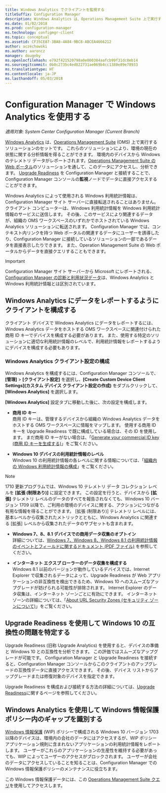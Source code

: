 ```yaml
---
title: Windows Analytics でクライアントを監視する
titleSuffix: Configuration Manager
description: Windows Analytics は、Operations Management Suite 上で実行するソリューションのセットで、環境内のデバイスによってレポートされる Windows 利用統計情報を利用して、環境の現在の状態に有益な洞察を導くことができます。
ms.date: 01/02/2018
ms.prod: configuration-manager
ms.technology: configmgr-client
ms.topic: conceptual
ms.assetid: CF35CE87-3BA8-4A84-9BC8-ABCEA4666212
author: aczechowski
ms.author: aaroncz
manager: dougeby
ms.openlocfilehash: e792f421520798a0e000384aafcb99f31dc8eb14
ms.sourcegitcommit: 0b0c2735c4ed822731ae069b4cc1380e89e78933
ms.translationtype: HT
ms.contentlocale: ja-JP
ms.lasthandoff: 05/03/2018
---
```

# <a name="use-windows-analytics-with-configuration-manager"></a>Configuration Manager で Windows Analytics を使用する

*適用対象: System Center Configuration Manager (Current Branch)*

[Windows Analytics](https://www.microsoft.com/WindowsForBusiness/windows-analytics) は、[Operations Management Suite](/azure/operations-management-suite/operations-management-suite-overview) (OMS) 上で実行するソリューションのセットです。 これらのソリューションにより、環境の現在の状態に関する分析情報を得ることができます。 環境内のデバイスから Windows のテレメトリ データがレポートされます。[Operations Management Suite の Web ポータル](https://mms.microsoft.com)のソリューションを通して、このデータにアクセスし、分析できます。 [Upgrade Readiness](/sccm/core/clients/manage/upgrade/upgrade-analytics) を Configuration Manager と接続することで、Configuration Manager コンソールの**監視**ノードでデータに直接アクセスすることができます。

Windows Analytics によって使用される Windows 利用統計情報は、Configuration Manager サイト サーバーに直接転送されることはありません。 クライアント コンピューターは、Windows 利用統計情報を Windows 利用統計情報のサービスに送信します。 その後、このサービスにより関連するデータが、組織の OMS ワークスペースのいずれかでホストされている Windows Analytics ソリューションに転送されます。 Configuration Manager では、コンテキスト内リンクを持つ Web ポータルの関連するデータにユーザーを誘導したり、Configuration Manager に接続しているソリューションの一部であるデータを直接表示したりできます。 また、Operation Management Suite の Web ポータルからデータを直接クエリすることもできます。

>[!Important]
>Configuration Manager サイト サーバーから Microsoft にレポートされる、[Configuration Manager の診断と利用状況データ](../../plan-design/diagnostics/diagnostics-and-usage-data.md)は、Windows Analytics と Windows 利用統計情報とは区別されています。

## <a name="configure-clients-to-report-data-to-windows-analytics"></a>Windows Analytics にデータをレポートするようにクライアントを構成する

クライアント デバイスで Windows Analytics にデータをレポートするには、Windows Analytics データをホストする OMS ワークスペースに関連付けられた商用 ID キーでデバイスを構成する必要があります。 また、使用する特定のソリューションに適切な利用統計情報のレベルで、利用統計情報をレポートするようにデバイスを構成する必要もあります。 

### <a name="configure-windows-analytics-client-settings"></a>Windows Analytics クライアント設定の構成
Windows Analytics を構成するには、Configuration Manager コンソールで、**[管理]** > **[クライアント設定]** を選択し、**[Create Custom Device Client Settings]\(カスタム デバイス クライアント設定の作成\)** をダブルクリックして、**[Windows Analytics]** を選択します。  

**[Windows Analytics]** 設定タブに移動した後に、次の設定を構成します。
  -  **商用 ID キー**  
商用 ID キーは、管理するデバイスから組織の Windows Analytics データをホストする OMS ワークスペースに情報をマップします。 使用する商用 ID キーを Upgrade Readiness で既に構成している場合は、その ID を使用します。 まだ商用 ID キーがない場合は、「[Generate your commercial ID key (商用 ID キーを生成する)]( https://technet.microsoft.com/itpro/windows/deploy/upgrade-readiness-get-started#generate-your-commercial-id-key)」をご覧ください。

  -  **Windows 10 デバイスの利用統計情報のレベル**   
Windows 10 の利用統計情報の各レベルに関する情報については、「[組織内の Windows 利用統計情報の構成](https://technet.microsoft.com/itpro/windows/manage/configure-windows-telemetry-in-your-organization#telemetry-levels)」をご覧ください。

   > [!Note]
   > 1710 更新プログラムでは、Windows 10 テレメトリ データ コレクション レベルを **[拡張 (制限あり)]** に設定できます。 この設定を行うと、デバイスから **[拡張]** テレメトリ レベルのデータのすべてを報告されなくても、Windows 10 バージョン 1709 以降で、ご利用の環境のデバイスに関する、アクションにつながる有用な情報を得ることができます。 [拡張 (制限あり)] テレメトリ レベルには、基本レベルから収集されたメトリックとともに、Windows Analytics に関連する [拡張] レベルから収集されたデータのサブセットも含まれます。


  -  **Windows 7、8、8.1 デバイスでの商用データ収集のオプトイン**   
詳細については、[Windows 7、Windows 8、Windows 8.1 の利用統計情報のイベントとフィールドに関するドキュメント (PDF ファイル)](https://go.microsoft.com/fwlink/?LinkID=822965) を参照してください。

  -  **インターネット エクスプ ローラーのデータ収集を構成する**  
Windows 8.1 以前のバージョンが動作しているデバイスでは、Internet Explorer で収集されるデータによって、Upgrade Readiness が Web アプリケーションの非互換性を検出できるため、Windows 10 へのスムーズなアップグレードが妨げられる可能性が排除されます。 Internet Explorer のデータ収集は、インターネット ゾーンごとに有効にできます。 インターネット ゾーンの詳細については、「[About URL Security Zones (セキュリティ ゾーンについて)](https://msdn.microsoft.com/library/ms537183(v=vs.85).aspx)」をご覧ください。

## <a name="use-upgrade-readiness-to-identify-windows-10-compatibility-issues"></a>Upgrade Readiness を使用して Windows 10 の互換性の問題を特定する

Upgrade Readiness (旧称 Upgrade Analytics) を使用すると、デバイスの準備と Windows 10 との互換性を分析できます。 この評価ではスムーズなアップグレードが可能です。 Configuration Manager と Upgrade Readiness を接続すると、Configuration Manager コンソールからこのクライアントのアップグレードの互換性データに直接アクセスできます。 その後、デバイス リストからアップグレードまたは修復対象のデバイスを指定できます。

Upgrade Readiness を構成および接続する方法の詳細については、[Upgrade Readiness](../../clients/manage/upgrade/upgrade-analytics.md)に関するページを参照してください。

## <a name="use-windows-analytics-to-identify-gaps-in-windows-information-protection-policies"></a>Windows Analytics を使用して Windows 情報保護ポリシー内のギャップを識別する

[Windows 情報保護](https://docs.microsoft.com/windows/threat-protection/windows-information-protection/protect-enterprise-data-using-wip) (WIP) ポリシーで構成される Windows 10 バージョン 1703 以降のデバイスは、環境内の会社のデータにはアクセスするが、WIP ポリシー アプリケーション規則に含まれないアプリケーションの利用統計情報をレポートします。 ユーザーがこれらのアプリケーションの生産性を維持する必要があっても、WIP によってユーザーのアクセスがブロックされます。 ユーザーが会社のデータにアクセスしていることを知ることは、Configuration Manager での Windows 情報保護ポリシーのメンテナンスに役立ちます。 

この Windows 情報保護データには、この [Operations Management Suite クエリ](https://go.microsoft.com/fwlink/?linkid=849952)を使用してアクセスします。